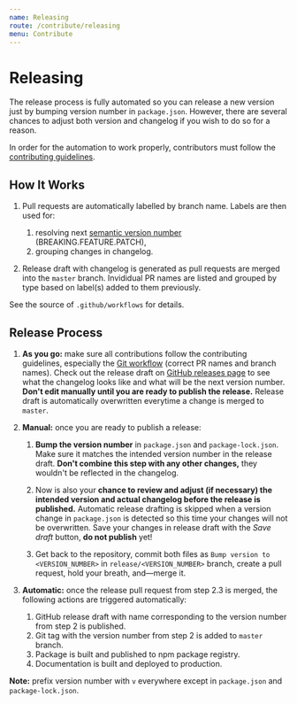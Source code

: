 ```yaml
---
name: Releasing
route: /contribute/releasing
menu: Contribute
---
```


# Releasing

The release process is fully automated so you can release a new version just
by bumping version number in `package.json`. However, there are several chances
to adjust both version and changelog if you wish to do so for a reason.

In order for the automation to work properly, contributors must follow the
[contributing guidelines](/contribute/guidelines).

## How It Works

1. Pull requests are automatically labelled by branch name. Labels are then used
   for:

   1. resolving next [semantic version number](https://semver.org)
      (BREAKING.FEATURE.PATCH),
   2. grouping changes in changelog.

2. Release draft with changelog is generated as pull requests are merged into
   the `master` branch. Invididual PR names are listed and grouped by type based
   on label(s) added to them previously.

See the source of `.github/workflows` for details.

## Release Process

1. **As you go:** make sure all contributions follow the contributing
   guidelines, especially the
   [Git workflow](/contribute/guidelines#git-workflow) (correct PR names and
   branch names). Check out the release draft on
   [GitHub releases page](https://github.com/react-ui-org/react-ui/releases) to
   see what the changelog looks like and what will be the next version number.
   **Don't edit manually until you are ready to publish the release.** Release
   draft is automatically overwritten everytime a change is merged to `master`.

2. **Manual:** once you are ready to publish a release:

   1. **Bump the version number** in `package.json` and `package-lock.json`.
      Make sure it matches the intended version number in the release draft.
      **Don't combine this step with any other changes,** they wouldn't be
      reflected in the changelog.

   2. Now is also your **chance to review and adjust (if necessary) the intended
      version and actual changelog before the release is published.**
      Automatic release drafting is skipped when a version change in
      `package.json` is  detected so this time your changes will not be
      overwritten. Save your changes in release draft with the _Save draft_
      button, **do not publish** yet!

   3. Get back to the repository, commit both files as
      `Bump version to <VERSION_NUMBER>` in `release/<VERSION_NUMBER>` branch,
      create a pull request, hold your breath, and—merge it.

3. **Automatic:** once the release pull request from step 2.3 is merged, the
   following actions are triggered automatically:

   1. GitHub release draft with name corresponding to the version number from
      step 2 is published.
   2. Git tag with the version number from step 2 is added to `master` branch.
   3. Package is built and published to npm package registry.
   4. Documentation is built and deployed to production.

**Note:** prefix version number with `v` everywhere except in `package.json` and
`package-lock.json`.
